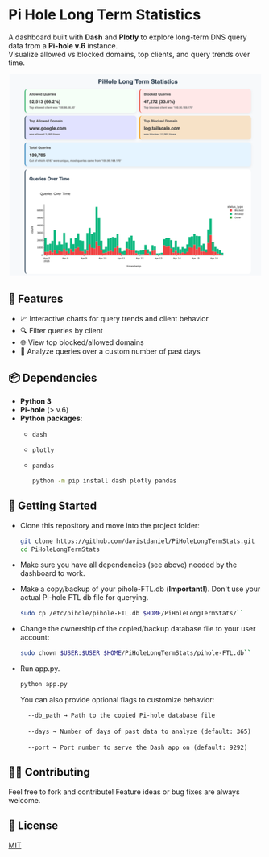 # Pi Hole Long Term Statistics

A dashboard built with **Dash** and **Plotly** to explore long-term DNS query data from a **Pi-hole v.6** instance.  
Visualize allowed vs blocked domains, top clients, and query trends over time.

<p align="center">
<img src="assets/screenshot.png" alt="Dashboard Screenshot" width="500"/>
</p>

## 🧰 Features

- 📈 Interactive charts for query trends and client behavior  
- 🔍 Filter queries by client  
- 🌐 View top blocked/allowed domains  
- 📅 Analyze queries over a custom number of past days  

## 📦 Dependencies

- **Python 3**
- **Pi-hole** (> v.6)
- **Python packages**:  
  - `dash`  
  - `plotly`  
  - `pandas`

    
    ```bash
    python -m pip install dash plotly pandas
    ```

## 🚀 Getting Started
- Clone this repository and move into the project folder:

    ```bash
    git clone https://github.com/davistdaniel/PiHoleLongTermStats.git
    cd PiHoleLongTermStats
    ```

- Make sure you have all dependencies (see above) needed by the dashboard to work.
- Make a copy/backup of your pihole-FTL.db (**Important!**). Don't use your actual Pi-hole FTL db file for querying.

    ```bash
    sudo cp /etc/pihole/pihole-FTL.db $HOME/PiHoleLongTermStats/``
    ```

- Change the ownership of the copied/backup database file to your user account:

    ```bash
    sudo chown $USER:$USER $HOME/PiHoleLongTermStats/pihole-FTL.db``
    ```
- Run app.py. 

    ```bash
    python app.py
    ```
    You can also provide optional flags to customize behavior:

        --db_path → Path to the copied Pi-hole database file

        --days → Number of days of past data to analyze (default: 365)

        --port → Port number to serve the Dash app on (default: 9292)

## 🧑‍💻 Contributing

Feel free to fork and contribute! Feature ideas or bug fixes are always welcome.

## 📄 License
[MIT](LICENSE)